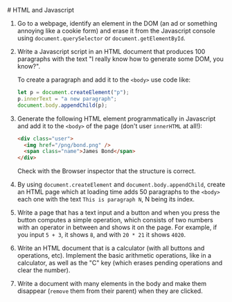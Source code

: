 # HTML and Javascript

1. Go to a webpage, identify an element in the DOM (an ad or something annoying
   like a cookie form) and erase it from the Javascript console using `document.querySelector` or `document.getElementById`.

2. Write a Javascript script in an HTML document that produces 100 paragraphs
   with the text "I really know how to generate some DOM, you know?".

   To create a paragraph and add it to the `<body>` use code like:

   ```js
   let p = document.createElement("p");
   p.innerText = "a new paragraph";
   document.body.appendChild(p);
   ```

3. Generate the following HTML element programmatically in Javascript and add it
   to the `<body>` of the page (don't user `innerHTML` at all!):

   ```html
   <div class="user">
     <img href="/png/bond.png" />
     <span class="name">James Bond</span>
   </div>
   ```

   Check with the Browser inspector that the structure is correct.

4. By using `document.createElement` and `document.body.appendChild`, create
   an HTML page which at loading time adds 50 paragraphs to the `<body>` each
   one with the text `This is paragraph N`, N being its index.

5. Write a page that has a text input and a button and when you press the button
   computes a simple operation, which consists of two numbers with an operator
   in between and shows it on the page. For example, if you input `5 + 3`, it
   shows `8`, and with `20 * 21` it shows `4020`.

6. Write an HTML document that is a calculator (with all buttons and operations,
   etc). Implement the basic arithmetic operations, like in a calculator, as
   well as the "C" key (which erases pending operations and clear the number).

7. Write a document with many elements in the body and make them disappear
   (`remove` them from their parent) when they are clicked.
